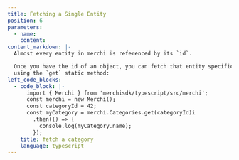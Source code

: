 ```yaml
---
title: Fetching a Single Entity
position: 6
parameters:
  - name:
    content:
content_markdown: |-
  Almost every entity in merchi is referenced by its `id`.

  Once you have the id of an object, you can fetch that entity specifically
  using the `get` static method:
left_code_blocks:
  - code_block: |-
      import { Merchi } from 'merchisdk/typescript/src/merchi';
      const merchi = new Merchi();
      const categoryId = 42;
      const myCategory = merchi.Categories.get(categoryId)i
        .then(() => {
          console.log(myCategory.name);
        });
    title: fetch a category
    language: typescript
---
```

